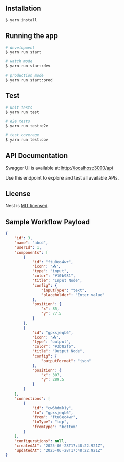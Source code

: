 ## Installation

```bash
$ yarn install
```

## Running the app

```bash
# development
$ yarn run start

# watch mode
$ yarn run start:dev

# production mode
$ yarn run start:prod
```

## Test

```bash
# unit tests
$ yarn run test

# e2e tests
$ yarn run test:e2e

# test coverage
$ yarn run test:cov
```

## API Documentation

Swagger UI is available at: [http://localhost:3000/api](http://localhost:3000/api)

Use this endpoint to explore and test all available APIs.


## License

Nest is [MIT licensed](LICENSE).

## Sample Workflow Payload

```json
{
    "id": 3,
    "name": "abcd",
    "userId": 1,
    "components": [
        {
            "id": "ftu0eo4wr",
            "icon": "📥",
            "type": "input",
            "color": "#10b981",
            "title": "Input Node",
            "config": {
                "inputType": "text",
                "placeholder": "Enter value"
            },
            "position": {
                "x": 85,
                "y": 77.5
            }
        },
        {
            "id": "gpxsjeqb6",
            "icon": "📤",
            "type": "output",
            "color": "#3b82f6",
            "title": "Output Node",
            "config": {
                "outputFormat": "json"
            },
            "position": {
                "x": 307,
                "y": 289.5
            }
        }
    ],
    "connections": [
        {
            "id": "cw6hdmk1y",
            "to": "gpxsjeqb6",
            "from": "ftu0eo4wr",
            "toType": "top",
            "fromType": "bottom"
        }
    ],
    "configurations": null,
    "createdAt": "2025-06-28T17:48:22.921Z",
    "updatedAt": "2025-06-28T17:48:22.921Z"
}
```
